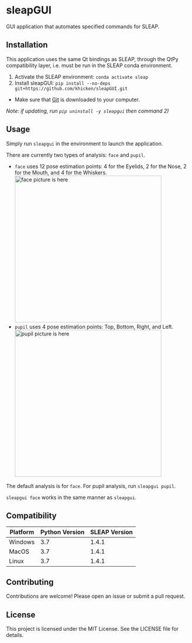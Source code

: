 # sleapGUI
GUI application that automates specified commands for SLEAP.

## Installation
This application uses the same Qt bindings as SLEAP, through the QtPy compatibility layer, i.e. must be run in the SLEAP conda environment.

1. Activate the SLEAP environment:
```conda activate sleap```
2. Install sleapGUI:
```pip install --no-deps git+https://github.com/khicken/sleapGUI.git```
- Make sure that [Git](https://git-scm.com/downloads) is downloaded to your computer.

_Note: if updating, run ```pip uninstall -y sleapgui``` then command 2)_

## Usage
Simply run `sleapgui` in the environment to launch the application.

There are currently two types of analysis: `face` and `pupil`.
- `face` uses 12 pose estimation points: 4 for the Eyelids, 2 for the Nose, 2 for the Mouth, and 4 for the Whiskers.  
  <img src="./assets/face_picture.png" alt="face picture is here" width="400"/>
- `pupil` uses 4 pose estimation points: Top, Bottom, Right, and Left.  
  <img src="./assets/pupil_image.png" alt="pupil picture is here" width="400"/>


  
The default analysis is for `face`. For pupil analysis, run ```sleapgui pupil```.

```sleapgui face``` works in the same manner as ```sleapgui```.

## Compatibility
| Platform | Python Version | SLEAP Version |
|----------|----------------|---------------|
| Windows  | 3.7 | 1.4.1 |
| MacOS  | 3.7 | 1.4.1 |
| Linux  | 3.7 | 1.4.1 |

## Contributing
Contributions are welcome! Please open an issue or submit a pull request.

## License
This project is licensed under the MIT License. See the LICENSE file for details.
